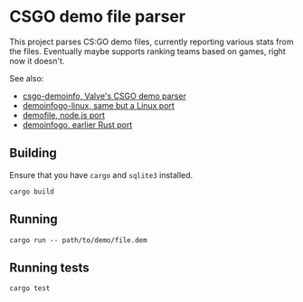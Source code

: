 CSGO demo file parser 
=====================

This project parses CS:GO demo files, currently reporting various stats from
the files. Eventually maybe supports ranking teams based on games, right now it doesn't.

See also:
- [csgo-demoinfo, Valve's CSGO demo parser](https://github.com/ValveSoftware/csgo-demoinfo/)
- [demoinfogo-linux, same but a Linux port](https://github.com/kaimallea/demoinfogo-linux)
- [demofile, node.js port](https://github.com/saul/demofile)
- [demoinfogo, earlier Rust port](https://github.com/miedzinski/demoinfogo)

Building
--------

Ensure that you have `cargo` and `sqlite3` installed.

```
cargo build
```

Running
-------

```
cargo run -- path/to/demo/file.dem
```

Running tests
-------------

```
cargo test
```
